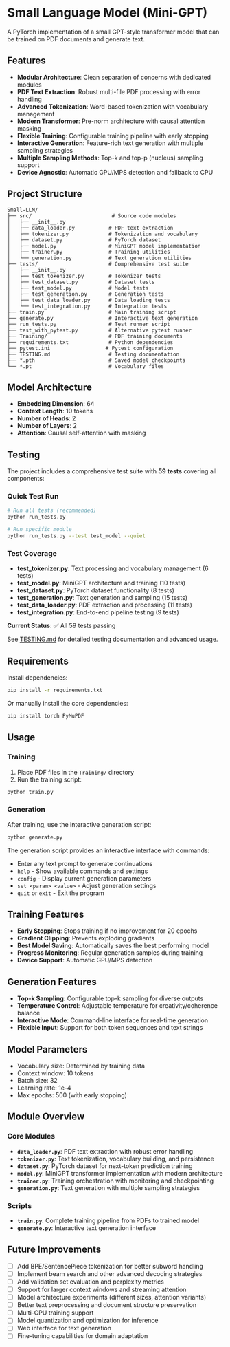 # Small Language Model (Mini-GPT)

A PyTorch implementation of a small GPT-style transformer model that can be trained on PDF documents and generate text.

## Features

- **Modular Architecture**: Clean separation of concerns with dedicated modules
- **PDF Text Extraction**: Robust multi-file PDF processing with error handling
- **Advanced Tokenization**: Word-based tokenization with vocabulary management
- **Modern Transformer**: Pre-norm architecture with causal attention masking
- **Flexible Training**: Configurable training pipeline with early stopping
- **Interactive Generation**: Feature-rich text generation with multiple sampling strategies
- **Multiple Sampling Methods**: Top-k and top-p (nucleus) sampling support
- **Device Agnostic**: Automatic GPU/MPS detection and fallback to CPU

## Project Structure

```
Small-LLM/
├── src/                          # Source code modules
│   ├── __init__.py
│   ├── data_loader.py           # PDF text extraction
│   ├── tokenizer.py             # Tokenization and vocabulary
│   ├── dataset.py               # PyTorch dataset
│   ├── model.py                 # MiniGPT model implementation
│   ├── trainer.py               # Training utilities
│   └── generation.py            # Text generation utilities
├── tests/                       # Comprehensive test suite
│   ├── __init__.py
│   ├── test_tokenizer.py        # Tokenizer tests
│   ├── test_dataset.py          # Dataset tests
│   ├── test_model.py            # Model tests
│   ├── test_generation.py       # Generation tests
│   ├── test_data_loader.py      # Data loading tests
│   └── test_integration.py      # Integration tests
├── train.py                     # Main training script
├── generate.py                  # Interactive text generation
├── run_tests.py                 # Test runner script
├── test_with_pytest.py          # Alternative pytest runner
├── Training/                    # PDF training documents
├── requirements.txt             # Python dependencies
├── pytest.ini                  # Pytest configuration
├── TESTING.md                   # Testing documentation
├── *.pth                        # Saved model checkpoints
└── *.pt                         # Vocabulary files
```

## Model Architecture

- **Embedding Dimension**: 64
- **Context Length**: 10 tokens
- **Number of Heads**: 2
- **Number of Layers**: 2
- **Attention**: Causal self-attention with masking

## Testing

The project includes a comprehensive test suite with **59 tests** covering all components:

### Quick Test Run
```bash
# Run all tests (recommended)
python run_tests.py

# Run specific module  
python run_tests.py --test test_model --quiet
```

### Test Coverage
- **test_tokenizer.py**: Text processing and vocabulary management (6 tests)
- **test_model.py**: MiniGPT architecture and training (10 tests)  
- **test_dataset.py**: PyTorch dataset functionality (8 tests)
- **test_generation.py**: Text generation and sampling (15 tests)
- **test_data_loader.py**: PDF extraction and processing (11 tests)
- **test_integration.py**: End-to-end pipeline testing (9 tests)

**Current Status**: ✅ All 59 tests passing

See [TESTING.md](TESTING.md) for detailed testing documentation and advanced usage.

## Requirements

Install dependencies:
```bash
pip install -r requirements.txt
```

Or manually install the core dependencies:
```bash
pip install torch PyMuPDF
```

## Usage

### Training

1. Place PDF files in the `Training/` directory
2. Run the training script:
```bash
python train.py
```

### Generation

After training, use the interactive generation script:
```bash
python generate.py
```

The generation script provides an interactive interface with commands:
- Enter any text prompt to generate continuations
- `help` - Show available commands and settings
- `config` - Display current generation parameters
- `set <param> <value>` - Adjust generation settings
- `quit` or `exit` - Exit the program

## Training Features

- **Early Stopping**: Stops training if no improvement for 20 epochs
- **Gradient Clipping**: Prevents exploding gradients
- **Best Model Saving**: Automatically saves the best performing model
- **Progress Monitoring**: Regular generation samples during training
- **Device Support**: Automatic GPU/MPS detection

## Generation Features

- **Top-k Sampling**: Configurable top-k sampling for diverse outputs
- **Temperature Control**: Adjustable temperature for creativity/coherence balance
- **Interactive Mode**: Command-line interface for real-time generation
- **Flexible Input**: Support for both token sequences and text strings

## Model Parameters

- Vocabulary size: Determined by training data
- Context window: 10 tokens
- Batch size: 32
- Learning rate: 1e-4
- Max epochs: 500 (with early stopping)

## Module Overview

### Core Modules

- **`data_loader.py`**: PDF text extraction with robust error handling
- **`tokenizer.py`**: Text tokenization, vocabulary building, and persistence
- **`dataset.py`**: PyTorch dataset for next-token prediction training
- **`model.py`**: MiniGPT transformer implementation with modern architecture
- **`trainer.py`**: Training orchestration with monitoring and checkpointing
- **`generation.py`**: Text generation with multiple sampling strategies

### Scripts

- **`train.py`**: Complete training pipeline from PDFs to trained model
- **`generate.py`**: Interactive text generation interface

## Future Improvements

- [ ] Add BPE/SentencePiece tokenization for better subword handling
- [ ] Implement beam search and other advanced decoding strategies
- [ ] Add validation set evaluation and perplexity metrics
- [ ] Support for larger context windows and streaming attention
- [ ] Model architecture experiments (different sizes, attention variants)
- [ ] Better text preprocessing and document structure preservation
- [ ] Multi-GPU training support
- [ ] Model quantization and optimization for inference
- [ ] Web interface for text generation
- [ ] Fine-tuning capabilities for domain adaptation
